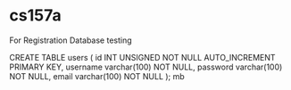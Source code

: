 # cs157a

For Registration Database testing

CREATE TABLE users (
  id INT UNSIGNED NOT NULL AUTO_INCREMENT PRIMARY KEY,
  username varchar(100) NOT NULL,
  password varchar(100) NOT NULL,
  email varchar(100) NOT NULL
);
mb
